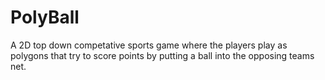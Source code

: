 # PolyBall
A 2D top down competative sports game where the players play as polygons that try to score points by putting a ball into the opposing teams net.  
